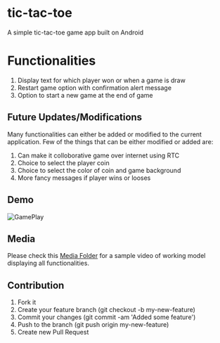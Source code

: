 # tic-tac-toe
A simple tic-tac-toe game app built on Android

# Functionalities
1. Display text for which player won or when a game is draw
2. Restart game option with confirmation alert message
3. Option to start a new game at the end of game

## Future Updates/Modifications
Many functionalities can either be added or modified to the current application. 
Few of the things that can be either modified or added are:
1. Can make it colloborative game over internet using RTC 
2. Choice to select the player coin
3. Choice to select the color of coin and game background
4. More fancy messages if player wins or looses 

## Demo

![GamePlay](https://media.giphy.com/media/26FeX4VpHBVpk64Ks/giphy.gif)

## Media
Please check this [Media Folder](https://github.com/nasreekar/tic-tac-toe/tree/master/Media) for a sample video of working model displaying all functionalities.

## Contribution
1.  Fork it
2.  Create your feature branch (git checkout -b my-new-feature)
3.  Commit your changes (git commit -am 'Added some feature')
4.  Push to the branch (git push origin my-new-feature)
5.  Create new Pull Request
